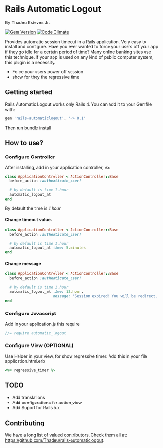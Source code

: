 # Rails Automatic Logout
By Thadeu Esteves Jr.

[![Gem Version](https://badge.fury.io/rb/rails-automaticlogout.png)](https://badge.fury.io/rb/rails-automaticlogout)
[![Code Climate](https://codeclimate.com/github/Thadeu/rails-automaticlogout/badges/gpa.svg)](https://codeclimate.com/github/Thadeu/rails-automaticlogout)

Provides automatic session timeout in a Rails application. Very easy to install and configure. Have you ever wanted to force your users off your app if they go idle for a certain period of time? Many online banking sites use this technique. If your app is used on any kind of public computer system, this plugin is a necessity.

* Force your users power off session
* show for they the regressive time

## Getting started

Rails Automatic Logout works only Rails 4. You can add it to your Gemfile with:

```ruby
gem 'rails-automaticlogout', '~> 0.1'
```

Then run bundle install

## How to use?

### Configure Controller

After installing, add in your application controller, _ex:_

```ruby
class ApplicationController < ActionController::Base
  before_action :authenticate_user!

  # by default is time 1.hour
  automatic_logout_at
end
```

By default the time is _1.hour_

#### Change timeout value.

```ruby
class ApplicationController < ActionController::Base
  before_action :authenticate_user!

  # by default is time 1.hour
  automatic_logout_at time: 5.minutes
end
```

#### Change message

```ruby
class ApplicationController < ActionController::Base
  before_action :authenticate_user!

  # by default is time 1.hour
  automatic_logout_at time: 12.hour,
                      message: 'Session expired! You will be redirect.'
end
```

### Configure Javascript
Add in your application.js this require

```javascript 
//= require automatic_logout
```
### Configure View (OPTIONAL)

Use Helper in your view, for show regressive timer. Add this in your file application.html.erb

```ruby
<%= regressive_timer %>
```

## TODO
* Add translations
* Add configurations for action_view
* Add Suport for Rails 5.x


## Contributing

We have a long list of valued contributors. Check them all at: https://github.com/Thadeu/rails-automaticlogout.

